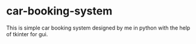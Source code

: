 # car-booking-system
This is simple car booking system designed by me in python with the help of tkinter for gui.



















